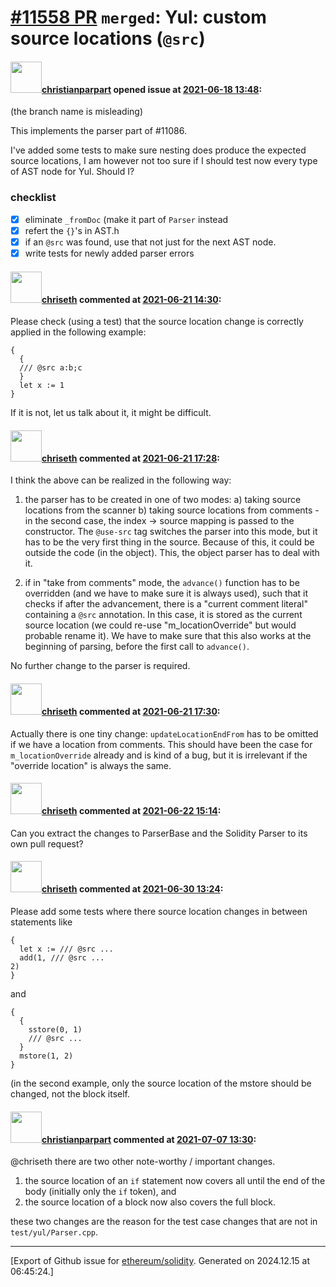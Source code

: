 # [\#11558 PR](https://github.com/ethereum/solidity/pull/11558) `merged`: Yul: custom source locations (`@src`)

#### <img src="https://avatars.githubusercontent.com/u/56763?u=373e0766d5c45bef8c7c7fc5ed48394935772065&v=4" width="50">[christianparpart](https://github.com/christianparpart) opened issue at [2021-06-18 13:48](https://github.com/ethereum/solidity/pull/11558):

(the branch name is misleading)

This implements the parser part of #11086.

I've added some tests to make sure nesting does produce the expected source locations, I am however not too sure if I should test now every type of AST node for Yul. Should I?

### checklist

- [x] eliminate `_fromDoc` (make it part of `Parser` instead
- [x] refert the `{}`'s in AST.h
- [x] if an `@src` was found, use that not just for the next AST node.
- [x] write tests for newly added parser errors

#### <img src="https://avatars.githubusercontent.com/u/9073706?v=4" width="50">[chriseth](https://github.com/chriseth) commented at [2021-06-21 14:30](https://github.com/ethereum/solidity/pull/11558#issuecomment-865080255):

Please check (using a test) that the source location change is correctly applied in the following example:
```
{
  {
  /// @src a:b;c
  }
  let x := 1
}
```

If it is not, let us talk about it, it might be difficult.

#### <img src="https://avatars.githubusercontent.com/u/9073706?v=4" width="50">[chriseth](https://github.com/chriseth) commented at [2021-06-21 17:28](https://github.com/ethereum/solidity/pull/11558#issuecomment-865215754):

I think the above can be realized in the following way:

1) the parser has to be created in one of two modes: a) taking source locations from the scanner b) taking source locations from comments - in the second case, the index -> source mapping is passed to the constructor. The `@use-src` tag switches the parser into this mode, but it has to be the very first thing in the source. Because of this, it could be outside the code (in the object). This, the object parser has to deal with it.

2) if in "take from comments" mode, the `advance()` function has to be overridden (and we have to make sure it is always used), such that it checks if after the advancement, there is a "current comment literal" containing a `@src` annotation. In this case, it is stored as the current source location (we could re-use "m_locationOverride" but would probable rename it). We have to make sure that this also works at the beginning of parsing, before the first call to `advance()`.

No further change to the parser is required.

#### <img src="https://avatars.githubusercontent.com/u/9073706?v=4" width="50">[chriseth](https://github.com/chriseth) commented at [2021-06-21 17:30](https://github.com/ethereum/solidity/pull/11558#issuecomment-865217050):

Actually there is one tiny change: `updateLocationEndFrom` has to be omitted if we have a location from comments. This should have been the case for `m_locationOverride` already and is kind of a bug, but it is irrelevant if the "override location" is always the same.

#### <img src="https://avatars.githubusercontent.com/u/9073706?v=4" width="50">[chriseth](https://github.com/chriseth) commented at [2021-06-22 15:14](https://github.com/ethereum/solidity/pull/11558#issuecomment-866072782):

Can you extract the changes to ParserBase and the Solidity Parser to its own pull request?

#### <img src="https://avatars.githubusercontent.com/u/9073706?v=4" width="50">[chriseth](https://github.com/chriseth) commented at [2021-06-30 13:24](https://github.com/ethereum/solidity/pull/11558#issuecomment-871401854):

Please add some tests where there source location changes in between statements like
```
{
  let x := /// @src ...
  add(1, /// @src ...
2)
}
```
and
```
{
  {
    sstore(0, 1)
    /// @src ...
  }
  mstore(1, 2)
}
```
(in the second example, only the source location of the mstore should be changed, not the block itself.

#### <img src="https://avatars.githubusercontent.com/u/56763?u=373e0766d5c45bef8c7c7fc5ed48394935772065&v=4" width="50">[christianparpart](https://github.com/christianparpart) commented at [2021-07-07 13:30](https://github.com/ethereum/solidity/pull/11558#issuecomment-875605737):

@chriseth there are two other note-worthy / important changes.

1. the source location of an `if` statement now covers all until the end of the body (initially only the `if` token), and
2. the source location of a block now also covers the full block.

these two changes are the reason for the test case changes that are not in `test/yul/Parser.cpp`.


-------------------------------------------------------------------------------



[Export of Github issue for [ethereum/solidity](https://github.com/ethereum/solidity). Generated on 2024.12.15 at 06:45:24.]
